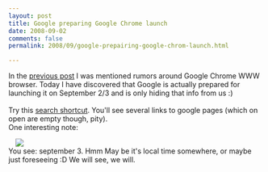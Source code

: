 ```yaml
---
layout: post
title: Google preparing Google Chrome launch
date: 2008-09-02
comments: false
permalink: 2008/09/google-prepairing-google-chrom-launch.html

---
```


In the <a href="http://leonardinius.blogspot.com/2008/09/draft-to-update-clamour-and-stir-around.html">previous post</a> I was mentioned rumors around Google Chrome WWW browser. Today I have discovered that Google is actually prepared for launching it on September 2/3 and is only hiding that info from us :)<br /><br />Try this <a href="http://www.google.com/search?hl=en&amp;rls=ig&amp;q=download+google+chrome+site:.google.com&amp;start=0&amp;sa=N">search shortcut</a>. You'll see several links to google pages (which on open are empty though, pity).<br />One interesting note:<br /><div class="separator" style="clear: both; text-align: left;"><a href="http://3.bp.blogspot.com/_Y9XTlNGJRTQ/SLz9yfjPUSI/AAAAAAAAB6s/DTB3FYS2wkc/s1600-h/2008-09-02_1143.png" imageanchor="1" style="margin-left: 1em; margin-right: 1em;"><img border="0" src="http://3.bp.blogspot.com/_Y9XTlNGJRTQ/SLz9yfjPUSI/AAAAAAAAB6s/y7XNwSaqMJU/s400-R/2008-09-02_1143.png" /></a></div>You see: september 3. Hmm May be it's local time somewhere, or maybe just foreseeing :D We will see, we will.
